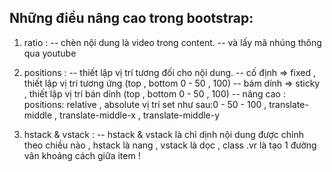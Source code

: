 ## Những điều nâng cao trong bootstrap:

1. ratio :
   -- chèn nội dung là video trong content.
   -- và lấy mã nhúng thông qua youtube

2. positions :
   -- thiết lập vị trí tương đối cho nội dung.
   -- cố định => fixed , thiết lập vị trí tương ứng (top , bottom 0 - 50 , 100)
   -- bám dính => sticky , thiết lập vị trí bán dính (top , bottom 0 - 50 , 100)
   -- nâng cao :
   positions: relative , absolute
   vị trí set như sau:0 - 50 - 100 , translate-middle , translate-middle-x , translate-middle-y

3. hstack & vstack :
   -- hstack & vstack là chỉ dịnh nội dung được chỉnh theo chiều nào , hstack là nang , vstack là dọc , class .vr là tạo 1 đường vân khoảng cách giữa item !
